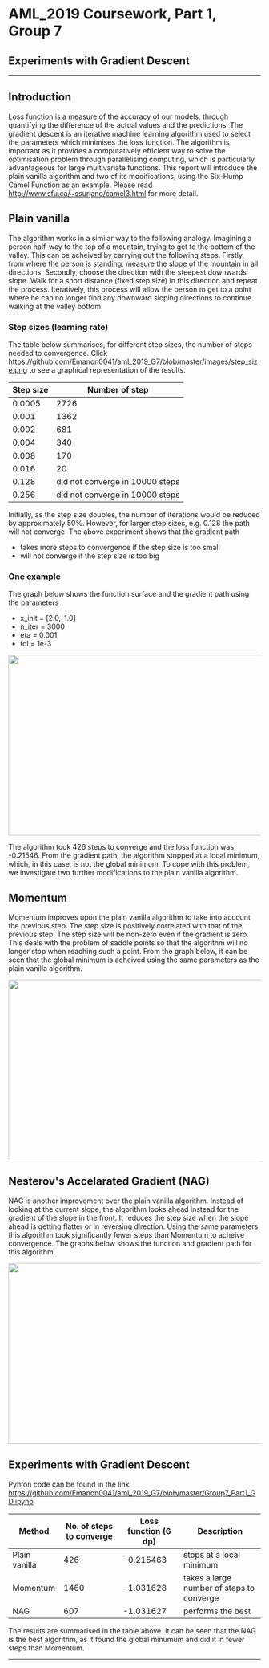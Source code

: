 # AML_2019 Coursework, Part 1, Group 7
## Experiments with Gradient Descent
---
## Introduction

Loss function is a measure of the accuracy of our models, through quantifying the difference of the actual values and the predictions. The gradient descent is an iterative machine learning algorithm used to select the parameters which minimises the loss function. The algorithm is important as it provides a computatively efficient way to solve the optimisation problem through parallelising computing, which is particularly advantageous for large multivariate functions. This report will introduce the plain vanilla algorithm and two of its modifications, using the Six-Hump Camel Function as an example. Please read <a href="url">http://www.sfu.ca/~ssurjano/camel3.html</a> for more detail. 

## Plain vanilla

The algorithm works in a similar way to the following analogy. Imagining a person half-way to the top of a mountain, trying to get to the bottom of the valley. This can be acheived by carrying out the following steps. Firstly, from where the person is standing, measure the slope of the mountain in all directions. Secondly, choose the direction with the steepest downwards slope. Walk for a short distance (fixed step size) in this direction and repeat the process. Iteratively, this process will allow the person to get to a point where he can no longer find any downward sloping directions to continue walking at the valley bottom.

### Step sizes (learning rate)

The table below summarises, for different step sizes, the number of steps needed to convergence. Click <a href="url">https://github.com/Emanon0041/aml_2019_G7/blob/master/images/step_size.png</a> to see a graphical representation of the results. 

| Step size       | Number of step| 
|----------------|-------------|
|0.0005           | 2726        |
|0.001            | 1362         |
|0.002            | 681           |
|0.004           | 340            |
|0.008            | 170         |
|0.016            | 20           |
|0.128           | did not converge in 10000 steps       |
|0.256            | did not converge in 10000 steps      |

Initially, as the step size doubles, the number of iterations would be reduced by approximately 50%. However, for larger step sizes, e.g. 0.128 the path will not converge. The above experiment shows that the gradient path
 -	takes more steps to convergence if the step size is too small
 -	will not converge if the step size is too big
 
### One example 

The graph below shows the function surface and the gradient path using the parameters 
- x_init = [2.0,-1.0]
- n_iter = 3000 
- eta = 0.001 
- tol = 1e-3 

<p align="center">
  <img width="800" height="360" src="https://github.com/Emanon0041/aml_2019_G7/blob/master/images/gd_01_pv.png">
</p>

The algorithm took 426 steps to converge and the loss function was -0.21546. From the gradient path, the algorithm stopped at a local minimum, which, in this case, is not the global minimum. To cope with this problem, we investigate two further modifications to the plain vanilla algorithm. 

## Momentum

Momentum improves upon the plain vanilla algorithm to take into account the previous step. The step size is positively correlated with that of the previous step. The step size will be non-zero even if the gradient is zero. This deals with the problem of saddle points so that the algorithm will no longer stop when reaching such a point. From the graph below, it can be seen that the global minimum is acheived using the same parameters as the plain vanilla algorithm. 

<p align="center">
  <img width="800" height="360" src="https://github.com/Emanon0041/aml_2019_G7/blob/master/images/gd_02_mm.png">
</p>

## Nesterov's Accelarated Gradient (NAG)

NAG is another improvement over the plain vanilla algorithm. Instead of looking at the current slope, the algorithm looks ahead instead for the gradient of the slope in the front. It reduces the step size when the slope ahead is getting flatter or in reversing direction. Using the same parameters, this algorithm took significantly fewer steps than Momentum to acheive convergence. The graphs below shows the function and gradient path for this algorithm.

<p align="center">
  <img width="800" height="360" src="https://github.com/Emanon0041/aml_2019_G7/blob/master/images/gd_03_nag.png">
</p>



## Experiments with Gradient Descent

Pyhton code can be found in the link <a href="url">https://github.com/Emanon0041/aml_2019_G7/blob/master/Group7_Part1_GD.ipynb</a>

| Method               |No. of steps to converge  | Loss function (6 dp)|Description|
|---------------------|--------------|--------------|------------------|
|Plain vanilla        |426           |-0.215463| stops at a local minimum|
|Momentum             |1460          |-1.031628| takes a large number of steps to converge
|NAG                  |607           |-1.031627| performs the best|

The results are summarised in the table above. It can be seen that the NAG is the best algorithm, as it found the global minumum and did it in fewer steps than Momentum.

---

